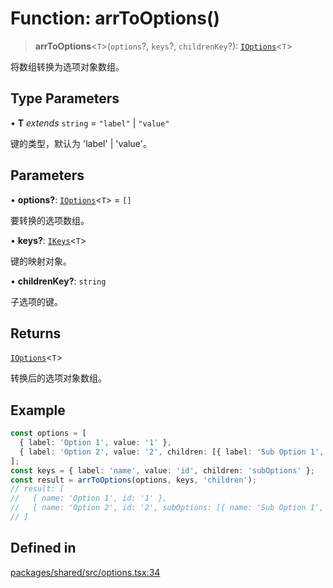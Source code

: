 # Function: arrToOptions()

> **arrToOptions**\<`T`\>(`options`?, `keys`?, `childrenKey`?): [`IOptions`](../type-aliases/IOptions.md)\<`T`\>

将数组转换为选项对象数组。

## Type Parameters

• **T** *extends* `string` = `"label"` \| `"value"`

键的类型，默认为 'label' | 'value'。

## Parameters

• **options?**: [`IOptions`](../type-aliases/IOptions.md)\<`T`\> = `[]`

要转换的选项数组。

• **keys?**: [`IKeys`](../type-aliases/IKeys.md)\<`T`\>

键的映射对象。

• **childrenKey?**: `string`

子选项的键。

## Returns

[`IOptions`](../type-aliases/IOptions.md)\<`T`\>

转换后的选项对象数组。

## Example

```ts
const options = [
  { label: 'Option 1', value: '1' },
  { label: 'Option 2', value: '2', children: [{ label: 'Sub Option 1', value: '1-1' }] }
];
const keys = { label: 'name', value: 'id', children: 'subOptions' };
const result = arrToOptions(options, keys, 'children');
// result: [
//   { name: 'Option 1', id: '1' },
//   { name: 'Option 2', id: '2', subOptions: [{ name: 'Sub Option 1', id: '1-1' }] }
// ]
```

## Defined in

[packages/shared/src/options.tsx:34](https://github.com/yimoka/frontend/blob/b3e03ee786f624575c621abcdf4ca6391a862316/packages/shared/src/options.tsx#L34)
